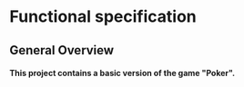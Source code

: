 # Functional specification
## General Overview
#### This project contains a basic version of the game "Poker". 
